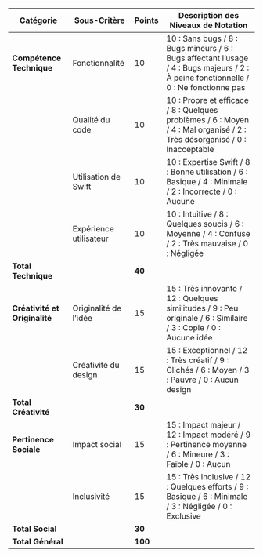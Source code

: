 | **Catégorie**            | **Sous-Critère**            | **Points** | **Description des Niveaux de Notation**                                                                 |
|--------------------------|-----------------------------|------------|---------------------------------------------------------------------------------------------------------|
| **Compétence Technique** | Fonctionnalité              | 10         | 10 : Sans bugs / 8 : Bugs mineurs / 6 : Bugs affectant l’usage / 4 : Bugs majeurs / 2 : À peine fonctionnelle / 0 : Ne fonctionne pas |
|                          | Qualité du code             | 10         | 10 : Propre et efficace / 8 : Quelques problèmes / 6 : Moyen / 4 : Mal organisé / 2 : Très désorganisé / 0 : Inacceptable |
|                          | Utilisation de Swift        | 10         | 10 : Expertise Swift / 8 : Bonne utilisation / 6 : Basique / 4 : Minimale / 2 : Incorrecte / 0 : Aucune |
|                          | Expérience utilisateur      | 10         | 10 : Intuitive / 8 : Quelques soucis / 6 : Moyenne / 4 : Confuse / 2 : Très mauvaise / 0 : Négligée   |
| **Total Technique**      |                             | **40**     |                                                                                                         |
| **Créativité et Originalité** | Originalité de l’idée   | 15         | 15 : Très innovante / 12 : Quelques similitudes / 9 : Peu originale / 6 : Similaire / 3 : Copie / 0 : Aucune idée |
|                          | Créativité du design        | 15         | 15 : Exceptionnel / 12 : Très créatif / 9 : Clichés / 6 : Moyen / 3 : Pauvre / 0 : Aucun design         |
| **Total Créativité**     |                             | **30**     |                                                                                                         |
| **Pertinence Sociale**   | Impact social               | 15         | 15 : Impact majeur / 12 : Impact modéré / 9 : Pertinence moyenne / 6 : Mineure / 3 : Faible / 0 : Aucun |
|                          | Inclusivité                 | 15         | 15 : Très inclusive / 12 : Quelques efforts / 9 : Basique / 6 : Minimale / 3 : Négligée / 0 : Exclusive |
| **Total Social**         |                             | **30**     |                                                                                                         |
| **Total Général**        |                             | **100**    |                                                                                                         |